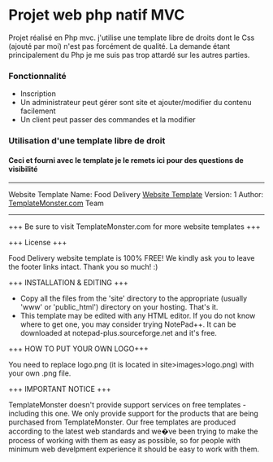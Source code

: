 # Projet web php natif MVC
Projet réalisé en Php mvc. j'utilise une template libre de droits dont le Css (ajouté par moi) n'est pas forcément de qualité. La demande étant principalement du Php je me suis pas trop attardé sur les autres parties.

### Fonctionnalité
- Inscription
- Un administrateur peut gérer sont site et ajouter/modifier du contenu facilement
- Un client peut passer des commandes et la modifier

### Utilisation d'une template libre de droit 
#### Ceci et fourni avec le template je le remets ici pour des questions de visibilité


---
  Website Template Name: Food Delivery
  [Website Template](http://www.templatemonster.com/free-templatesfree-website-template-food-delivery-jquery-slider.php)
  Version: 1
  Author: [TemplateMonster.com](http://www.templatemonster.com/) Team

---



   +++ Be sure to visit TemplateMonster.com for more website templates +++


   +++ License +++

  Food Delivery website template is 100% FREE!  We kindly ask you to
   leave the footer links intact. Thank you so much! :)
   

   +++ INSTALLATION & EDITING +++

   - Copy all the files from the 'site' directory to the appropriate (usually 'www' or 'public_html') directory on your hosting. That's it.
   - This template may be edited with any HTML editor. If you do not know where to get one, you may consider trying NotePad++. It can be downloaded at notepad-plus.sourceforge.net and it's free.



   +++ HOW TO PUT YOUR OWN LOGO+++

   You need to replace logo.png (it is located in site>images>logo.png) with your own .png file. 


   +++ IMPORTANT NOTICE +++

   TemplateMonster doesn't provide support services on free templates - including this one. We only provide support for the products that are being purchased from TemplateMonster.
   Our free templates are produced according to the latest web standards and we�ve been trying to make the process of working with them as easy as possible, so for people with minimum web develpment 
   experience it should be easy to work with them. 

